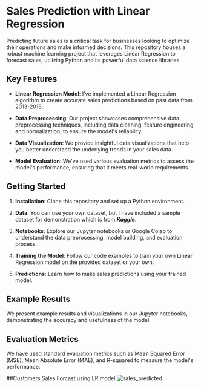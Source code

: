 # Sales Prediction with Linear Regression

Predicting future sales is a critical task for businesses looking to optimize their operations and make informed decisions. This repository houses a robust machine learning project that leverages Linear Regression to forecast sales, utilizing Python and its powerful data science libraries.

## Key Features

- **Linear Regression Model**: I've implemented a Linear Regression algorithm to create accurate sales predictions based on past data from 2013-2018.

- **Data Preprocessing**: Our project showcases comprehensive data preprocessing techniques, including data cleaning, feature engineering, and normalization, to ensure the model's reliability.

- **Data Visualization**: We provide insightful data visualizations that help you better understand the underlying trends in your sales data.

- **Model Evaluation**: We've used various evaluation metrics to assess the model's performance, ensuring that it meets real-world requirements.

## Getting Started

1. **Installation**: Clone this repository and set up a Python environment.

2. **Data**: You can use your own dataset, but I have included a sample dataset for demonstration which is from ***Kaggle***.

3. **Notebooks**: Explore our Jupyter notebooks or Google Colab to understand the data preprocessing, model building, and evaluation process.

4. **Training the Model**: Follow our code examples to train your own Linear Regression model on the provided dataset or your own.

5. **Predictions**: Learn how to make sales predictions using your trained model.

## Example Results

We present example results and visualizations in our Jupyter notebooks, demonstrating the accuracy and usefulness of the model.

## Evaluation Metrics

We have used standard evaluation metrics such as Mean Squared Error (MSE), Mean Absolute Error (MAE), and R-squared to measure the model's performance.


##Customers Sales Forcast using LR model
![sales_predicted](https://github.com/ankit-akash/sales_prediction/assets/75488501/9197e16c-69c1-4edc-9d62-6c55efb8fb05)
